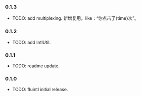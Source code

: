 ### 0.1.3

* TODO: add multiplexing. 新增复用。like：“你点击了{time}次”。

### 0.1.2

* TODO: add IntlUtil.

### 0.1.1

* TODO: readme update.

### 0.1.0

* TODO: fluintl initial release.
